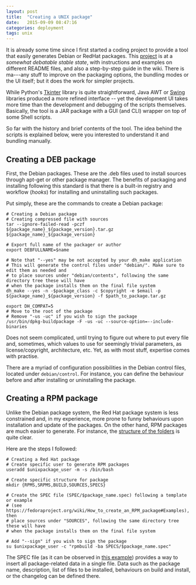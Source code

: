 ```yaml
---
layout: post
title:  "Creating a UNIX package"
date:   2015-09-09 08:47:16
categories: deployment
tags: unix
---
```


It is already some time since I first started a coding project to provide a tool that easily generates Debian or RedHat packages. This [project](https://github.com/CarolinaFernandez/unixpackage) is at a *somewhat debatable stable state*, with instructions and examples on different README files, and also a step-by-step guide in the wiki. There is ma---any stuff to improve on the packaging options, the bundling modes or the UI itself; but it does the work for simpler projects.

While Python's [Tkinter](https://docs.python.org/2/library/tkinter.html) library is quite straightforward, Java AWT or [Swing](http://docs.oracle.com/javase/tutorial/uiswing/) libraries produced a more refined interface -- yet the development UI takes more time than the development and debugging of the scripts themselves. Basically, the tool is a JAR package with a GUI (and CLI) wrapper on top of some Shell scripts.

So far with the history and brief contents of the tool. The idea behind the scripts is explained below, were you interested to understand it and bundling manually.

## Creating a DEB package

First, the Debian packages. These are the .deb files used to install sources through apt-get or other package manager. The benefits of packaging and installing following this standard is that there is a built-in registry and workflow (*hooks*) for installing and uninstalling such packages.

Put simply, these are the commands to create a Debian package:

```shell
# Creating a Debian package
# Creating compressed file with sources
tar --ignore-failed-read -pczf ${package_name}_${package_version}.tar.gz ${package_name}_${package_version}

# Export full name of the packager or author
export DEBFULLNAME=$name

# Note that "--yes" may be not accepted by your dh_make application
# This will generate the control files under "debian/". Make sure to edit them as needed and 
# to place sources under "debian/contents", following the same directory tree these will have
# when the package installs them on the final file system
dh_make --yes -n -$package_class -c $copyright -e $email -p ${package_name}_${package_version} -f $path_to_package.tar.gz

export DH_COMPAT=5
# Move to the root of the package
# Remove "-us -uc" if you wish to sign the package
/usr/bin/dpkg-buildpackage -F -us -uc --source-option=--include-binaries
```

Does not seem complicated, until trying to figure out where to put every file and, sometimes, which values to use for seemingly trivial parameters, as license/copyright, architecture, etc. Yet, as with most stuff, expertise comes with practise.

There are a myriad of configuration possibilities in the Debian control files, located under `debian/control`. For instance, you can define the behaviour before and after installing or uninstalling the package.

## Creating a RPM package

Unlike the Debian package system, the Red Hat package system is less constrained and, in my experience, more prone to funny behaviours upon installation and update of the packages. On the other hand, RPM packages are much easier to generate. For instance, the [structure of the folders](http://www.rpm.org/max-rpm/ch-rpm-build.html) is quite clear.

Here are the steps I followed:

```shell
# Creating a Red Hat package
# Create specific user to generate RPM packages
useradd $unixpackage_user -m -s /bin/bash

# Create specific structure for package
mkdir {RPMS,SRPMS,BUILD,SOURCES,SPECS}

# Create the SPEC file (SPEC/$package_name.spec) following a template or example 
# (see https://fedoraproject.org/wiki/How_to_create_an_RPM_package#Examples), then
# place sources under "SOURCES", following the same directory tree these will have
# when the package installs them on the final file system

# Add "--sign" if you wish to sign the package
su $unixpackage_user -c "rpmbuild -ba SPECS/$package_name.spec"
```

The SPEC file (as it can be observed in [this example](https://fedoraproject.org/wiki/How_to_create_an_RPM_package#Examples)) provides a way to insert all package-related data in a single file. Data such as the package name, description, list of files to be installed, behaviours on build and install, or the changelog can be defined there.
